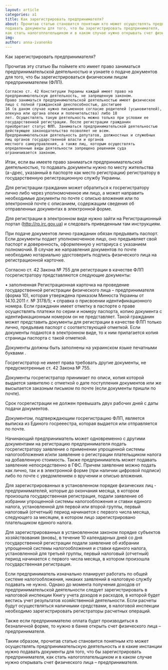 ```yaml
---
layout: article
categories: a1
title: Как зарегистрировать предпринимателя?
about: Прочитав статью становится понятным кто может осуществлять предпринимательскую деятельность и в какие инстанции нужно 
подавать документы для того, что бы зарегистрировать предпринимателя, 
как стать налогоплательщиком и в каком случае нужно открывать счет физического лица – предпринимателя.
img: 
author: anna-ivanenko
---
```

Как зарегистрировать предпринимателя?

 Прочитав эту статью Вы поймете кто имеет право заниматься предпринимательской деятельностью и узнаете о подаче документов 
 для того, что бы зарегистрироваться физическим лицом предпринимателем (ФЛП).

 	Согласно ст. 42 Конституции Украины каждый имеет право на предпринимательскую деятельность, не запрещенную законом.
 	Право заниматься предпринимательской деятельностью имеет физическое лицо с полной гражданской дееспособностью, достигшее 
 	16 (в даном случае нужно письменное согласие родителей (усыновителей), опекуна или органа опеки и попечительства) либо 18 
 	лет. Осуществлять такую деятельность можно только при условии ее государственной регистрации. После регистрации гражданин
 	приобретает статус ФЛП. Заниматься предпринимательской деятельностью действующее законодательство позволяет не всем.
 	Предпринимательская деятельность депутатов, должностных и служебных лиц органов государственной власти и органов 
 	местного самоуправления, а также лиц, которым осуществлять определенные виды деятельности запрещено решением суда 
 	ограничивается законом. 

Итак, если вы имеете право заниматься предпринимательской деятельностью, то подавать документы нужно по месту жительства
(а¬дрес, указанный в паспорте как место регистрации) регистратору в государственную регистрационную службу Украины. 

Для регистрации гражданин может обратиться к госрегистратору лично либо через уполномоченное им лицо, а может направить 
необходимые документы по почте с описью вложения или по электронной почте с описанием, содержащим сведения об отправленных
документах в электронной форме.

Для регистрации в электронном виде нужно зайти на Регистрационный портал (http://rp.irc.gov.ua) и следовать приведенным 
там инструкциям.

При подаче документов лично гражданин обязан предъявить паспорт. Если документы подает уполномоченное лицо, оно предъявляет 
свой паспорт и доверенность, оформленную у нотариуса с указанием полномочий. В случае же направления документов по почте необходимо нотариально удостоверить подпись физического лица на регистрационной карточке.

Согласно ст. 42 Закона № 755 для регистрации в качестве ФЛП госрегистратору представляются следующие документы:

•	заполненная Регистрационная карточка на проведение государственной регистрации физического лица – предпринимателя 
(форма 10), которая утверждена приказом Минюста Украины от 14.10.2011 г. № 3178/5;
•	справка о присвоении идентификационного номера. Если гражданин имеет отметку в паспорте о праве осуществлять платежи 
по серии и номеру паспорта, копию документа с идентификационным номером он не представляет. Такой гражданин может
представить документы для регистрации в качестве ФЛП только лично, предъявив паспорт с соответствующей отметкой. Если документы подаются в электронном виде, то к ним прилагается копия страницы паспорта с такой отметкой.

Документы должны быть заполнены на украинском языке печатными буквами .

Госрегистратор не имеет права требовать другие документы, не предусмотренные ст. 42 Закона № 755.

Документы госрегистратор принимает по описи, копия которой выдается заявителю с отметкой о дате поступления документов
или же высылается заказным письмом по почте (если документы пришли по почте).

Срок госрегистрации не должен превышать  двух рабочих дней с даты подачи документов.

Документом, подтверждающим госрегистрацию ФЛП, является выписка из Единого госрееестра, которая выдается или
отправляется по почте.

Начинающий предприниматель может одновременно с другими документами на регистрацию предпринимателя подать 
госрегистратору заявление о применении упрощенной системы налогообложения и/или заявление о регистрации
плательщиком налога на добавленную стоимость. Также предприниматель может подавать заявление непосредственно в ГФС. Причем заявление можно подать как лично, так и в электронной форме (при наличии цифровой подписи) либо по почте с уведомлением о вручении и описью вложения.

Для зарегистрированных в установленном порядке физических лиц - предпринимателей, которые до окончания месяца,
в котором произошла государственная регистрация, подали заявление об избрании упрощенной системы налогообложения
и ставки единого налога, установленной для первой или второй группы, первый налоговый (отчетный) период начинается
с первого числа месяца, следующего за месяцем, в котором лицо зарегистрировано плательщиком единого налога.

Для зарегистрированных в установленном законом порядке субъектов хозяйствования (вновь), в течение 10 календарных 
дней со дня государственной регистрации подали заявление об избрании упрощенной системы налогообложения и ставки 
единого налога, установленной для третьей группы, первый налоговый (отчетный) период начинается с первого числа 
месяца, в котором произошла государственная регистрация.

Если предприниматель изначально планирует работать по общей системе налогообложения, никаких заявлений в налоговую 
службу подавать не нужно. Однако до момента получения доходов от предпринимательской деятельности следует 
зарегистрировать в налоговой инспекции Книгу учета доходов и расходов, в которой будет вестись учет результатов 
хозяйственной деятельности. Если расчеты будут осуществляться наличными средствами, в налоговой инспекции необходимо
зарегистрировать регистраторы расчетных операций.

Также если предпринимателю оплата будет производиться в безналичной форме, то нужно  в банке открыть счет физического
лица – предпринимателя.

Таким образом, прочитав статью становится понятным кто может осуществлять предпринимательскую деятельность и в какие
инстанции нужно подавать документы для того, что бы зарегистрировать предпринимателя, как стать налогоплательщиком и 
в каком случае нужно открывать счет физического лица – предпринимателя.

